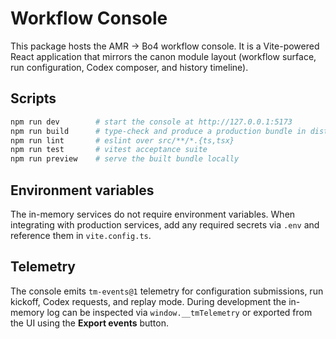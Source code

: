 # Workflow Console

This package hosts the AMR → Bo4 workflow console. It is a Vite-powered React
application that mirrors the canon module layout (workflow surface, run
configuration, Codex composer, and history timeline).

## Scripts

```bash
npm run dev        # start the console at http://127.0.0.1:5173
npm run build      # type-check and produce a production bundle in dist/
npm run lint       # eslint over src/**/*.{ts,tsx}
npm run test       # vitest acceptance suite
npm run preview    # serve the built bundle locally
```

## Environment variables

The in-memory services do not require environment variables. When integrating
with production services, add any required secrets via `.env` and reference them
in `vite.config.ts`.

## Telemetry

The console emits `tm-events@1` telemetry for configuration submissions, run
kickoff, Codex requests, and replay mode. During development the in-memory log
can be inspected via `window.__tmTelemetry` or exported from the UI using the
**Export events** button.
